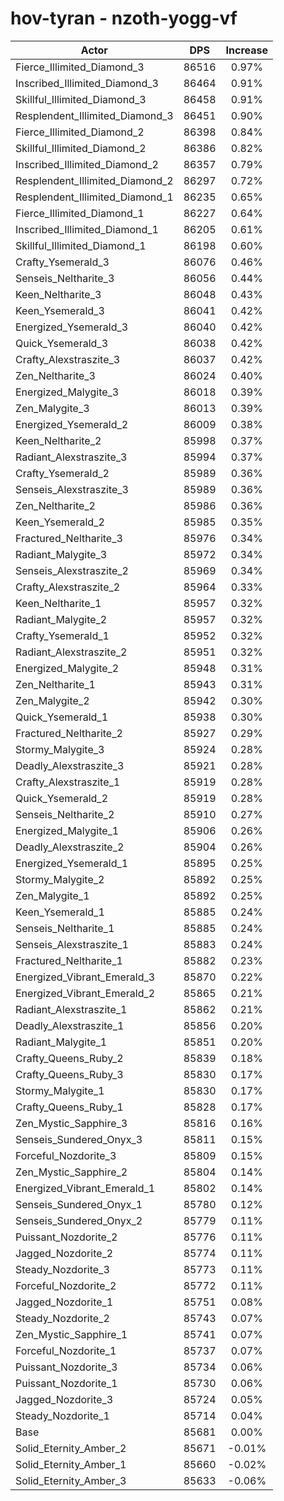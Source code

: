 # hov-tyran - nzoth-yogg-vf
| Actor | DPS | Increase |
|---|:---:|:---:|
|Fierce_Illimited_Diamond_3|86516|0.97%|
|Inscribed_Illimited_Diamond_3|86464|0.91%|
|Skillful_Illimited_Diamond_3|86458|0.91%|
|Resplendent_Illimited_Diamond_3|86451|0.90%|
|Fierce_Illimited_Diamond_2|86398|0.84%|
|Skillful_Illimited_Diamond_2|86386|0.82%|
|Inscribed_Illimited_Diamond_2|86357|0.79%|
|Resplendent_Illimited_Diamond_2|86297|0.72%|
|Resplendent_Illimited_Diamond_1|86235|0.65%|
|Fierce_Illimited_Diamond_1|86227|0.64%|
|Inscribed_Illimited_Diamond_1|86205|0.61%|
|Skillful_Illimited_Diamond_1|86198|0.60%|
|Crafty_Ysemerald_3|86076|0.46%|
|Senseis_Neltharite_3|86056|0.44%|
|Keen_Neltharite_3|86048|0.43%|
|Keen_Ysemerald_3|86041|0.42%|
|Energized_Ysemerald_3|86040|0.42%|
|Quick_Ysemerald_3|86038|0.42%|
|Crafty_Alexstraszite_3|86037|0.42%|
|Zen_Neltharite_3|86024|0.40%|
|Energized_Malygite_3|86018|0.39%|
|Zen_Malygite_3|86013|0.39%|
|Energized_Ysemerald_2|86009|0.38%|
|Keen_Neltharite_2|85998|0.37%|
|Radiant_Alexstraszite_3|85994|0.37%|
|Crafty_Ysemerald_2|85989|0.36%|
|Senseis_Alexstraszite_3|85989|0.36%|
|Zen_Neltharite_2|85986|0.36%|
|Keen_Ysemerald_2|85985|0.35%|
|Fractured_Neltharite_3|85976|0.34%|
|Radiant_Malygite_3|85972|0.34%|
|Senseis_Alexstraszite_2|85969|0.34%|
|Crafty_Alexstraszite_2|85964|0.33%|
|Keen_Neltharite_1|85957|0.32%|
|Radiant_Malygite_2|85957|0.32%|
|Crafty_Ysemerald_1|85952|0.32%|
|Radiant_Alexstraszite_2|85951|0.32%|
|Energized_Malygite_2|85948|0.31%|
|Zen_Neltharite_1|85943|0.31%|
|Zen_Malygite_2|85942|0.30%|
|Quick_Ysemerald_1|85938|0.30%|
|Fractured_Neltharite_2|85927|0.29%|
|Stormy_Malygite_3|85924|0.28%|
|Deadly_Alexstraszite_3|85921|0.28%|
|Crafty_Alexstraszite_1|85919|0.28%|
|Quick_Ysemerald_2|85919|0.28%|
|Senseis_Neltharite_2|85910|0.27%|
|Energized_Malygite_1|85906|0.26%|
|Deadly_Alexstraszite_2|85904|0.26%|
|Energized_Ysemerald_1|85895|0.25%|
|Stormy_Malygite_2|85892|0.25%|
|Zen_Malygite_1|85892|0.25%|
|Keen_Ysemerald_1|85885|0.24%|
|Senseis_Neltharite_1|85885|0.24%|
|Senseis_Alexstraszite_1|85883|0.24%|
|Fractured_Neltharite_1|85882|0.23%|
|Energized_Vibrant_Emerald_3|85870|0.22%|
|Energized_Vibrant_Emerald_2|85865|0.21%|
|Radiant_Alexstraszite_1|85862|0.21%|
|Deadly_Alexstraszite_1|85856|0.20%|
|Radiant_Malygite_1|85851|0.20%|
|Crafty_Queens_Ruby_2|85839|0.18%|
|Crafty_Queens_Ruby_3|85830|0.17%|
|Stormy_Malygite_1|85830|0.17%|
|Crafty_Queens_Ruby_1|85828|0.17%|
|Zen_Mystic_Sapphire_3|85816|0.16%|
|Senseis_Sundered_Onyx_3|85811|0.15%|
|Forceful_Nozdorite_3|85809|0.15%|
|Zen_Mystic_Sapphire_2|85804|0.14%|
|Energized_Vibrant_Emerald_1|85802|0.14%|
|Senseis_Sundered_Onyx_1|85780|0.12%|
|Senseis_Sundered_Onyx_2|85779|0.11%|
|Puissant_Nozdorite_2|85776|0.11%|
|Jagged_Nozdorite_2|85774|0.11%|
|Steady_Nozdorite_3|85773|0.11%|
|Forceful_Nozdorite_2|85772|0.11%|
|Jagged_Nozdorite_1|85751|0.08%|
|Steady_Nozdorite_2|85743|0.07%|
|Zen_Mystic_Sapphire_1|85741|0.07%|
|Forceful_Nozdorite_1|85737|0.07%|
|Puissant_Nozdorite_3|85734|0.06%|
|Puissant_Nozdorite_1|85730|0.06%|
|Jagged_Nozdorite_3|85724|0.05%|
|Steady_Nozdorite_1|85714|0.04%|
|Base|85681|0.00%|
|Solid_Eternity_Amber_2|85671|-0.01%|
|Solid_Eternity_Amber_1|85660|-0.02%|
|Solid_Eternity_Amber_3|85633|-0.06%|
